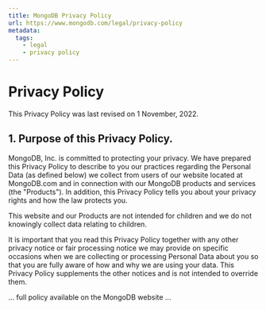 ```yaml
---
title: MongoDB Privacy Policy
url: https://www.mongodb.com/legal/privacy-policy
metadata:
  tags:
    - legal
    - privacy policy
---
```


# Privacy Policy

This Privacy Policy was last revised on 1 November, 2022.

## 1. Purpose of this Privacy Policy.

MongoDB, Inc. is committed to protecting your privacy. We have prepared this Privacy Policy to describe to you our practices regarding the Personal Data (as defined below) we collect from users of our website located at MongoDB.com and in connection with our MongoDB products and services (the "Products"). In addition, this Privacy Policy tells you about your privacy rights and how the law protects you.

This website and our Products are not intended for children and we do not knowingly collect data relating to children.

It is important that you read this Privacy Policy together with any other privacy notice or fair processing notice we may provide on specific occasions when we are collecting or processing Personal Data about you so that you are fully aware of how and why we are using your data. This Privacy Policy supplements the other notices and is not intended to override them.

... full policy available on the MongoDB website ...
